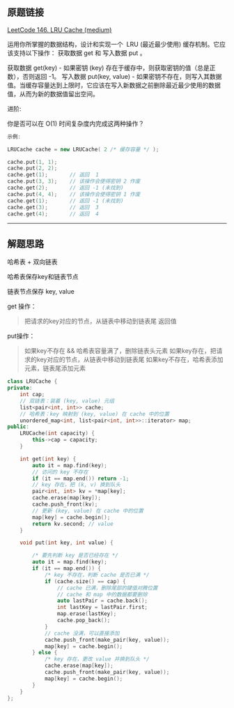 ## 原题链接

[LeetCode 146. LRU Cache (medium)](https://leetcode-cn.com/problems/lru-cache/)

运用你所掌握的数据结构，设计和实现一个  LRU (最近最少使用) 缓存机制。它应该支持以下操作： 获取数据 get 和 写入数据 put 。

获取数据 get(key) - 如果密钥 (key) 存在于缓存中，则获取密钥的值（总是正数），否则返回 -1。
写入数据 put(key, value) - 如果密钥不存在，则写入其数据值。当缓存容量达到上限时，它应该在写入新数据之前删除最近最少使用的数据值，从而为新的数据值留出空间。

进阶:

你是否可以在 O(1) 时间复杂度内完成这两种操作？

```cpp
示例:

LRUCache cache = new LRUCache( 2 /* 缓存容量 */ );

cache.put(1, 1);
cache.put(2, 2);
cache.get(1);       // 返回  1
cache.put(3, 3);    // 该操作会使得密钥 2 作废
cache.get(2);       // 返回 -1 (未找到)
cache.put(4, 4);    // 该操作会使得密钥 1 作废
cache.get(1);       // 返回 -1 (未找到)
cache.get(3);       // 返回  3
cache.get(4);       // 返回  4
```

---

## 解题思路

哈希表 + 双向链表

哈希表保存key和链表节点

链表节点保存 key, value

get 操作：

> 把请求的key对应的节点，从链表中移动到链表尾
> 返回值

put操作：

> 如果key不存在 && 哈希表容量满了，删除链表头元素
> 如果key存在，把请求的key对应的节点，从链表中移动到链表尾
> 如果key不存在，哈希表添加元素，链表尾添加元素

```cpp
class LRUCache {
private:
    int cap;
    // 双链表：装着 (key, value) 元组
    list<pair<int, int>> cache;
    // 哈希表：key 映射到 (key, value) 在 cache 中的位置
    unordered_map<int, list<pair<int, int>>::iterator> map;
public:
    LRUCache(int capacity) {
        this->cap = capacity;
    }

    int get(int key) {
        auto it = map.find(key);
        // 访问的 key 不存在
        if (it == map.end()) return -1;
        // key 存在，把 (k, v) 换到队头
        pair<int, int> kv = *map[key];
        cache.erase(map[key]);
        cache.push_front(kv);
        // 更新 (key, value) 在 cache 中的位置
        map[key] = cache.begin();
        return kv.second; // value
    }

    void put(int key, int value) {

        /* 要先判断 key 是否已经存在 */
        auto it = map.find(key);
        if (it == map.end()) {
            /* key 不存在，判断 cache 是否已满 */
            if (cache.size() == cap) {
                // cache 已满，删除尾部的键值对腾位置
                // cache 和 map 中的数据都要删除
                auto lastPair = cache.back();
                int lastKey = lastPair.first;
                map.erase(lastKey);
                cache.pop_back();
            }
            // cache 没满，可以直接添加
            cache.push_front(make_pair(key, value));
            map[key] = cache.begin();
        } else {
            /* key 存在，更改 value 并换到队头 */
            cache.erase(map[key]);
            cache.push_front(make_pair(key, value));
            map[key] = cache.begin();
        }
    }
};
```
